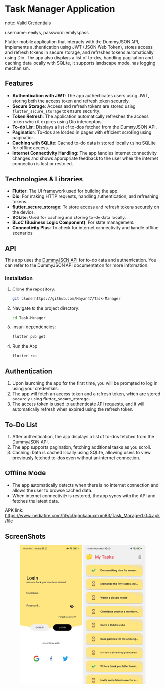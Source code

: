 # Task Manager Application

note: Valid Credentials

username: emilys, password: emilyspass

Flutter mobile application that interacts with the DummyJSON API, implements authentication using JWT (JSON Web Token), stores access and refresh tokens in secure storage, and refreshes tokens automatically using Dio. The app also displays a list of to-dos, handling pagination and caching data locally with SQLite, it supports landscape mode, has logging mechanism.

## Features

- **Authentication with JWT**: The app authenticates users using JWT, storing both the access token and refresh token securely.
- **Secure Storage**: Access and refresh tokens are stored using `flutter_secure_storage` to ensure security.
- **Token Refresh**: The application automatically refreshes the access token when it expires using Dio interceptors.
- **To-do List**: Displays a list of to-dos fetched from the DummyJSON API.
- **Pagination**: To-dos are loaded in pages with efficient scrolling using pagination.
- **Caching with SQLite**: Cached to-do data is stored locally using SQLite for offline access.
- **Internet Connectivity Handling**: The app handles internet connectivity changes and shows appropriate feedback to the user when the internet connection is lost or restored.

## Technologies & Libraries

- **Flutter**: The UI framework used for building the app.
- **Dio**: For making HTTP requests, handling authentication, and refreshing tokens.
- **flutter_secure_storage**: To store access and refresh tokens securely on the device.
- **SQLite**: Used for caching and storing to-do data locally.
- **BLoC (Business Logic Component)**: For state management.
- **Connectivity Plus**: To check for internet connectivity and handle offline scenarios.

## API

This app uses the [DummyJSON API](https://dummyjson.com/) for to-do data and authentication. You can refer to the DummyJSON API documentation for more information.

### Installation

1. Clone the repository:

   ```bash
   git clone https://github.com/Hayan47/Task-Manager
   ```

2. Navigate to the project directory:

   ```bash
   cd Task-Manager
   ```

3. Install dependencies:

   ```bash
   flutter pub get
   ```

4. Run the App
   
   ```bash
   flutter run
   ```

## Authentication
1. Upon launching the app for the first time, you will be prompted to log in using your credentials.
2. The app will fetch an access token and a refresh token, which are stored securely using flutter_secure_storage.
3. The access token is used to authenticate API requests, and it will automatically refresh when expired using the refresh token.

## To-Do List
1. After authentication, the app displays a list of to-dos fetched from the DummyJSON API.
2. The app supports pagination, fetching additional tasks as you scroll.
3. Caching: Data is cached locally using SQLite, allowing users to view previously fetched to-dos even without an internet connection.

## Offline Mode
- The app automatically detects when there is no internet connection and allows the user to browse cached data.
- When internet connectivity is restored, the app syncs with the API and fetches the latest data.

APK link: https://www.mediafire.com/file/c0qhokaauxmhm83/Task_Manager1.0.4.apk/file

## ScreenShots
<p align="center">
  <img src="https://github.com/Hayan47/Hayan47/blob/main/photo_2024-09-27_22-28-31.jpg" width="40%" />
  <img src="https://github.com/Hayan47/Hayan47/blob/main/photo_2024-09-27_22-28-31%20(2).jpg" width="40%" />
</p>
